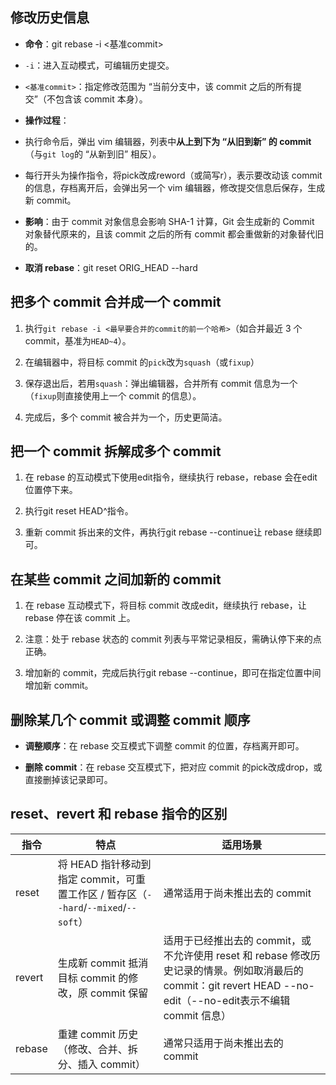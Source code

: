 ## 修改历史信息

- **命令**：git rebase -i <基准commit>

- `-i`：进入互动模式，可编辑历史提交。

- `<基准commit>`：指定修改范围为 “当前分支中，该 commit 之后的所有提交”（不包含该 commit 本身）。

- **操作过程**：

- 执行命令后，弹出 vim 编辑器，列表中**从上到下为 “从旧到新” 的 commit**（与`git log`的 “从新到旧” 相反）。

- 每行开头为操作指令，将pick改成reword（或简写r），表示要改动该 commit 的信息，存档离开后，会弹出另一个 vim 编辑器，修改提交信息后保存，生成新 commit。

- **影响**：由于 commit 对象信息会影响 SHA-1 计算，Git 会生成新的 Commit 对象替代原来的，且该 commit 之后的所有 commit 都会重做新的对象替代旧的。

- **取消 rebase**：git reset ORIG_HEAD --hard

## 把多个 commit 合并成一个 commit

1. 执行`git rebase -i <最早要合并的commit的前一个哈希>`（如合并最近 3 个 commit，基准为`HEAD~4`）。
2. 在编辑器中，将目标 commit 的`pick`改为`squash`（或`fixup`）

3. 保存退出后，若用`squash`：弹出编辑器，合并所有 commit 信息为一个（`fixup`则直接使用上一个 commit 的信息）。

4. 完成后，多个 commit 被合并为一个，历史更简洁。

## 把一个 commit 拆解成多个 commit

1. 在 rebase 的互动模式下使用edit指令，继续执行 rebase，rebase 会在edit位置停下来。

1. 执行git reset HEAD^指令。

1. 重新 commit 拆出来的文件，再执行git rebase --continue让 rebase 继续即可。

## 在某些 commit 之间加新的 commit

1. 在 rebase 互动模式下，将目标 commit 改成edit，继续执行 rebase，让 rebase 停在该 commit 上。

1. 注意：处于 rebase 状态的 commit 列表与平常记录相反，需确认停下来的点正确。

1. 增加新的 commit，完成后执行git rebase --continue，即可在指定位置中间增加新 commit。

## 删除某几个 commit 或调整 commit 顺序

- **调整顺序**：在 rebase 交互模式下调整 commit 的位置，存档离开即可。

- **删除 commit**：在 rebase 交互模式下，把对应 commit 的pick改成drop，或直接删掉该记录即可。

## reset、revert 和 rebase 指令的区别

| 指令   | 特点                                                         | 适用场景                                                     |
| ------ | ------------------------------------------------------------ | ------------------------------------------------------------ |
| reset  | 将 HEAD 指针移动到指定 commit，可重置工作区 / 暂存区（`--hard`/`--mixed`/`--soft`） | 通常适用于尚未推出去的 commit                                |
| revert | 生成新 commit 抵消目标 commit 的修改，原 commit 保留         | 适用于已经推出去的 commit，或不允许使用 reset 和 rebase 修改历史记录的情景。例如取消最后的 commit：git revert HEAD --no-edit（--no-edit表示不编辑 commit 信息） |
| rebase | 重建 commit 历史（修改、合并、拆分、插入 commit）            | 通常只适用于尚未推出去的 commit                              |